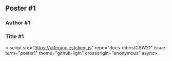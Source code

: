 ## Poster #1
### Author #1
### Title #1

<object data="/CSW21/Poster/a0poster.pdf" width="1000" height="1000" type="application/pdf"></object>



<
script src="https://utteranc.es/client.js" 
repo="docs-dibris/CSW21" 
issue-term="poster1" 
theme="github-light" 
crossorigin="anonymous" 
async>
</script>
